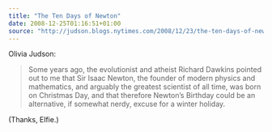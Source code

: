 ```yaml
---
title: "The Ten Days of Newton"
date: 2008-12-25T01:16:51+01:00
source: "http://judson.blogs.nytimes.com/2008/12/23/the-ten-days-of-newton/?emc=eta1"
---
```


Olivia Judson:

> Some years ago, the evolutionist and atheist Richard Dawkins pointed out to me that Sir Isaac Newton, the founder of modern physics and mathematics, and arguably the greatest scientist of all time, was born on Christmas Day, and that therefore Newton’s Birthday could be an alternative, if somewhat nerdy, excuse for a winter holiday.

(Thanks, Elfie.)
